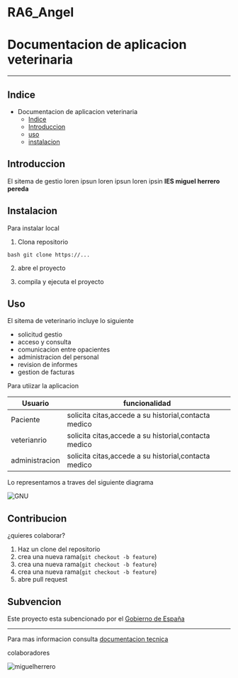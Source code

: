 # RA6_Angel
# Documentacion de aplicacion veterinaria
***
## Indice


* Documentacion de aplicacion veterinaria
   * [Indice](##Indice)
   * [Introduccion](##Introduccion)
   * [uso](uso)
   * [instalacion](subvencion)


## Introduccion

El sitema de gestio loren ipsun loren ipsun loren ipsin **IES miguel herrero pereda**

## Instalacion 
Para instalar local
1. Clona repositorio 

```bash git clone https://...```


2. abre el proyecto


3. compila y ejecuta el proyecto

## Uso


El sitema de veterinario incluye lo siguiente 

+ solicitud gestio
+ acceso y consulta
+ comunicacion entre opacientes
+ administracion del personal 
+ revision de informes
+ gestion de facturas


Para utiizar la aplicacion

|**Usuario**    | **funcionalidad**|
|   -------        |     ----------   |
|Paciente  | solicita citas,accede a su historial,contacta medico|
|veterianrio  | solicita citas,accede a su historial,contacta medico
|administracion  | solicita citas,accede a su historial,contacta medico|


Lo representamos a traves del siguiente diagrama 


![GNU](./img/captura.jpg)


## Contribucion


¿quieres colaborar?


   1. Haz un clone del repositorio
   2. crea una nueva rama(`git checkout -b feature`)
   3. crea una nueva rama(`git checkout -b feature`)
   4. crea una nueva rama(`git checkout -b feature`)
   5. abre pull request

## Subvencion

Este proyecto esta subencionado por el [Gobierno de España](https://www.infosubvenciones.es/bdnstrans/GE/es/inicio)
***

Para mas informacion consulta [documentacion tecnica](MARDON.md)

colaboradores

![miguelherrero](https://www.google.com/url?sa=i&url=https%3A%2F%2Fes.linkedin.com%2Fschool%2Fies-miguel-herrero-pereda%2F&psig=AOvVaw3VdzBTHQJCfhaSC4inqlEE&ust=1749834147783000&source=images&cd=vfe&opi=89978449&ved=0CBEQjRxqFwoTCIC__aeu7I0DFQAAAAAdAAAAABAE)